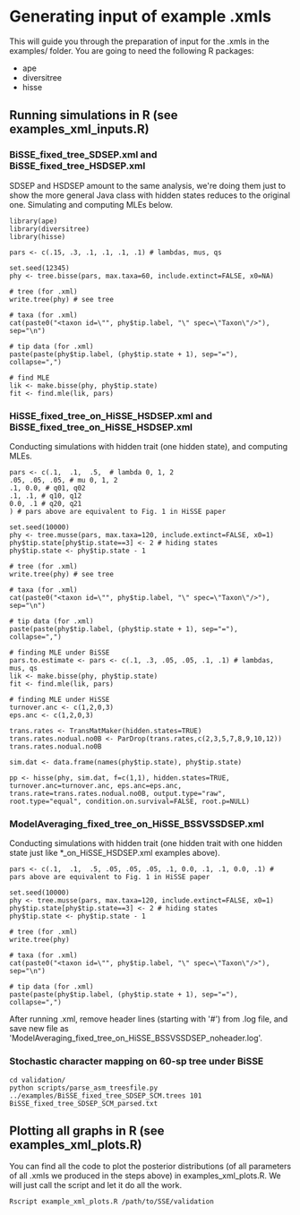 # Generating input of example .xmls    

This will guide you through the preparation of input for the .xmls in the examples/ folder.
You are going to need the following R packages:

* ape
* diversitree
* hisse

## Running simulations in R (see examples_xml_inputs.R)    
### BiSSE_fixed_tree_SDSEP.xml and BiSSE_fixed_tree_HSDSEP.xml    
SDSEP and HSDSEP amount to the same analysis, we're doing them just to show the more general Java class with hidden states reduces to the original one.
Simulating and computing MLEs below.    

```
library(ape)
library(diversitree)
library(hisse)

pars <- c(.15, .3, .1, .1, .1, .1) # lambdas, mus, qs

set.seed(12345)
phy <- tree.bisse(pars, max.taxa=60, include.extinct=FALSE, x0=NA)

# tree (for .xml)
write.tree(phy) # see tree

# taxa (for .xml)
cat(paste0("<taxon id=\"", phy$tip.label, "\" spec=\"Taxon\"/>"), sep="\n")

# tip data (for .xml)
paste(paste(phy$tip.label, (phy$tip.state + 1), sep="="), collapse=",")

# find MLE
lik <- make.bisse(phy, phy$tip.state)
fit <- find.mle(lik, pars)
```

### HiSSE_fixed_tree_on_HiSSE_HSDSEP.xml and BiSSE_fixed_tree_on_HiSSE_HSDSEP.xml    
Conducting simulations with hidden trait (one hidden state), and computing MLEs.    

```
pars <- c(.1,  .1,  .5,  # lambda 0, 1, 2
.05, .05, .05, # mu 0, 1, 2
.1, 0.0, # q01, q02
.1, .1, # q10, q12
0.0, .1 # q20, q21
) # pars above are equivalent to Fig. 1 in HiSSE paper

set.seed(10000)
phy <- tree.musse(pars, max.taxa=120, include.extinct=FALSE, x0=1)
phy$tip.state[phy$tip.state==3] <- 2 # hiding states
phy$tip.state <- phy$tip.state - 1

# tree (for .xml)
write.tree(phy) # see tree

# taxa (for .xml)
cat(paste0("<taxon id=\"", phy$tip.label, "\" spec=\"Taxon\"/>"), sep="\n")

# tip data (for .xml)
paste(paste(phy$tip.label, (phy$tip.state + 1), sep="="), collapse=",")

# finding MLE under BiSSE
pars.to.estimate <- pars <- c(.1, .3, .05, .05, .1, .1) # lambdas, mus, qs
lik <- make.bisse(phy, phy$tip.state)
fit <- find.mle(lik, pars)

# finding MLE under HiSSE
turnover.anc <- c(1,2,0,3)
eps.anc <- c(1,2,0,3)

trans.rates <- TransMatMaker(hidden.states=TRUE)
trans.rates.nodual.no0B <- ParDrop(trans.rates,c(2,3,5,7,8,9,10,12))
trans.rates.nodual.no0B

sim.dat <- data.frame(names(phy$tip.state), phy$tip.state)

pp <- hisse(phy, sim.dat, f=c(1,1), hidden.states=TRUE, turnover.anc=turnover.anc, eps.anc=eps.anc, trans.rate=trans.rates.nodual.no0B, output.type="raw", root.type="equal", condition.on.survival=FALSE, root.p=NULL)
```

### ModelAveraging_fixed_tree_on_HiSSE_BSSVSSDSEP.xml
Conducting simulations with hidden trait (one hidden trait with one hidden state just like *_on_HiSSE_HSDSEP.xml examples above).    

```
pars <- c(.1,  .1,  .5, .05, .05, .05, .1, 0.0, .1, .1, 0.0, .1) # pars above are equivalent to Fig. 1 in HiSSE paper

set.seed(10000)
phy <- tree.musse(pars, max.taxa=120, include.extinct=FALSE, x0=1)
phy$tip.state[phy$tip.state==3] <- 2 # hiding states
phy$tip.state <- phy$tip.state - 1

# tree (for .xml)
write.tree(phy)

# taxa (for .xml)
cat(paste0("<taxon id=\"", phy$tip.label, "\" spec=\"Taxon\"/>"), sep="\n")

# tip data (for .xml)
paste(paste(phy$tip.label, (phy$tip.state + 1), sep="="), collapse=",")
```

After running .xml, remove header lines (starting with '#') from .log file, and save new file as 'ModelAveraging_fixed_tree_on_HiSSE_BSSVSSDSEP_noheader.log'.

### Stochastic character mapping on 60-sp tree under BiSSE

```
cd validation/
python scripts/parse_asm_treesfile.py ../examples/BiSSE_fixed_tree_SDSEP_SCM.trees 101 BiSSE_fixed_tree_SDSEP_SCM_parsed.txt
```

## Plotting all graphs in R (see examples_xml_plots.R)    

You can find all the code to plot the posterior distributions (of all parameters of all .xmls we produced in the steps above) in examples_xml_plots.R.
We will just call the script and let it do all the work.    

```
Rscript example_xml_plots.R /path/to/SSE/validation
```

